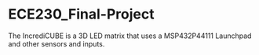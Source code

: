 # ECE230_Final-Project
The IncrediCUBE is a 3D LED matrix that uses a MSP432P44111 Launchpad and other sensors and inputs. 
